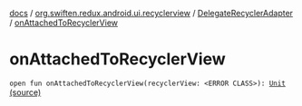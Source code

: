 [docs](../../index.md) / [org.swiften.redux.android.ui.recyclerview](../index.md) / [DelegateRecyclerAdapter](index.md) / [onAttachedToRecyclerView](./on-attached-to-recycler-view.md)

# onAttachedToRecyclerView

`open fun onAttachedToRecyclerView(recyclerView: <ERROR CLASS>): `[`Unit`](https://kotlinlang.org/api/latest/jvm/stdlib/kotlin/-unit/index.html) [(source)](https://github.com/protoman92/KotlinRedux/tree/master/android/android-recyclerview/src/main/java/org/swiften/redux/android/ui/recyclerview/RecyclerAdapter.kt#L86)